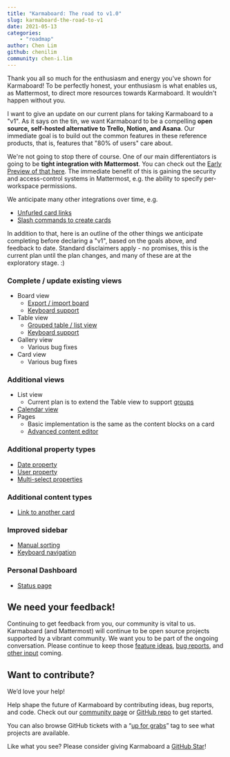 ```yaml
---
title: "Karmaboard: The road to v1.0"
slug: karmaboard-the-road-to-v1
date: 2021-05-13
categories:
    - "roadmap"
author: Chen Lim
github: chenilim
community: chen-i.lim
---
```


Thank you all so much for the enthusiasm and energy you've shown for Karmaboard! To be perfectly honest, your enthusiasm is what enables us, as Mattermost, to direct more resources towards Karmaboard. It wouldn't happen without you.

I want to give an update on our current plans for taking Karmaboard to a "v1". As it says on the tin, we want Karmaboard to be a compelling **open source, self-hosted alternative to Trello, Notion, and Asana**. Our immediate goal is to build out the common features in these reference products, that is, features that "80% of users" care about.

We're not going to stop there of course. One of our main differentiators is going to be **tight integration with Mattermost**. You can check out the [Early Preview of that here](../mattermost-karmaboard-early-preview). The immediate benefit of this is gaining the security and access-control systems in Mattermost, e.g. the ability to specify per-workspace permissions.

We anticipate many other integrations over time, e.g.
* [Unfurled card links](https://github.com/mattermost/karmaboard/issues/386)
* [Slash commands to create cards](https://github.com/mattermost/karmaboard/issues/382)

In addition to that, here is an outline of the other things we anticipate completing before declaring a "v1", based on the goals above, and feedback to date. Standard disclaimers apply - no promises, this is the current plan until the plan changes, and many of these are at the exploratory stage. :)

### Complete / update existing views
* Board view
	* [Export / import board](https://github.com/mattermost/karmaboard/issues/261)
	* [Keyboard support](https://github.com/mattermost/karmaboard/issues/29)
* Table view
	* [Grouped table / list view](https://github.com/mattermost/karmaboard/issues/408)
	* [Keyboard support](https://github.com/mattermost/karmaboard/issues/30)
* Gallery view
	* Various bug fixes
* Card view
	* Various bug fixes

### Additional views
* List view
	* Current plan is to extend the Table view to support [groups](https://github.com/mattermost/karmaboard/issues/408)
* [Calendar view](https://github.com/mattermost/karmaboard/issues/338)
* Pages
	* Basic implementation is the same as the content blocks on a card
	* [Advanced content editor](https://github.com/mattermost/karmaboard/issues/166)

### Additional property types
* [Date property](https://github.com/mattermost/karmaboard/issues/38)
* [User property](https://github.com/mattermost/karmaboard/issues/185)
* [Multi-select properties](https://github.com/mattermost/karmaboard/issues/110)

### Additional content types
* [Link to another card](https://github.com/mattermost/karmaboard/issues/324)

### Improved sidebar
* [Manual sorting](https://github.com/mattermost/karmaboard/issues/299)
* [Keyboard navigation](https://github.com/mattermost/karmaboard/issues/28)

### Personal Dashboard
* [Status page](https://github.com/mattermost/karmaboard/issues/305)

## We need your feedback!

Continuing to get feedback from you, our community is vital to us. Karmaboard (and Mattermost) will continue to be open source projects supported by a vibrant community. We want you to be part of the ongoing conversation. Please continue to keep those [feature ideas](https://github.com/mattermost/karmaboard/issues/new/choose), [bug reports](https://github.com/mattermost/karmaboard/issues/new/choose), and [other input](https://www.karmaboard.com/feedback/) coming.

## Want to contribute?

We’d love your help!

Help shape the future of Karmaboard by contributing ideas, bug reports, and code. Check out our [community page](https://mattermost.github.io/karmaboard/) or [GitHub repo](https://github.com/mattermost/karmaboard) to get started.

You can also browse GitHub tickets with a “[up for grabs](https://github.com/mattermost/karmaboard/issues?q=is%3Aissue+is%3Aopen+label%3A%22Up+for+grabs%22)” tag to see what projects are available.

Like what you see? Please consider giving Karmaboard a [GitHub Star](https://github.com/mattermost/karmaboard)!